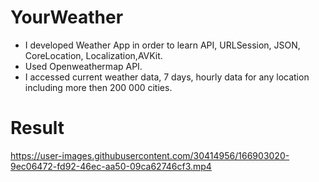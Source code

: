 # YourWeather

- I developed Weather App in order to learn API, URLSession, JSON, CoreLocation, Localization,AVKit.
- Used Openweathermap API.
- I accessed current weather data, 7 days, hourly data for any location including more then 200 000 cities.
# Result
https://user-images.githubusercontent.com/30414956/166903020-9ec06472-fd92-46ec-aa50-09ca62746cf3.mp4




